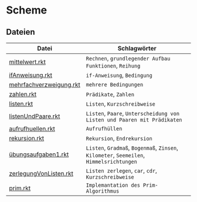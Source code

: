 # Scheme

## Dateien
| Datei | Schlagwörter |
|-------|--------------|
| [mittelwert.rkt](mittelwert.rkt) | `Rechnen`, `grundlegender Aufbau Funktionen`, `Reihung` |
| [ifAnweisung.rkt](ifAnweisung.rkt) | `if-Anweisung`, `Bedingung` |
| [mehrfachverzweigung.rkt](mehrfachverzweigung.rkt) | `mehrere Bedingungen` |
| [zahlen.rkt](zahlen.rkt) | `Prädikate`, `Zahlen` |
| [listen.rkt](listen.rkt) | `Listen`, `Kurzschreibweise` |
| [listenUndPaare.rkt](listenUndPaare.rkt) | `Listen`, `Paare`, `Unterscheidung von Listen und Paaren mit Prädikaten` |
| [aufrufhuellen.rkt](aufrufhuellen.rkt) | `Aufrufhüllen` |
| [rekursion.rkt](rekursion.rkt) | `Rekursion`, `Endrekursion` |
| [übungsaufgaben1.rkt](Übungsaufgaben1.rkt) | `Listen`, `Gradmaß`, `Bogenmaß`, `Zinsen`, `Kilometer`, `Seemeilen`, `Himmelsrichtungen` |
| [zerlegungVonListen.rkt](zerlegungVonListen.rkt) | `Listen zerlegen`, `car`, `cdr`, `Kurzschreibweise` |
| [prim.rkt](prim.rkt) | `Implemantation des Prim-Algorithmus` |